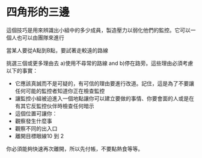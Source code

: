 [Title]: # (四角形的三邊)
[Difficulty]: # (進階)
[Order]: # (7)

# 四角形的三邊

這個技巧是用來辨識出小組中的多少成員，製造壓力以弱化他們的監控。它可以一個人也可以由團隊來進行

當某人要從A點到B點，要試著走較遠的路線

挑選三個或更多理由去 a)使用不尋常的路線 and b)停在路旁。這些理由必須考慮以下的事實：

* 它應該真誠而不是可疑的，有可信的理由要進行改道。記住，這是為了不要讓任何可能的監控者知道你正在檢查監控
* 讓監控小組被迫進入一個地點讓你可以建立要做的事情、你要會面的人或是在有其它反監控伙伴時檢查任何暗示
* 這個位置可讓你：
* 觀察發生什麼事
* 觀察不同的出入口
* 離開目標眼線10 到 2

你必須能夠快速再次離開，所以先付帳，不要點熱食等等。